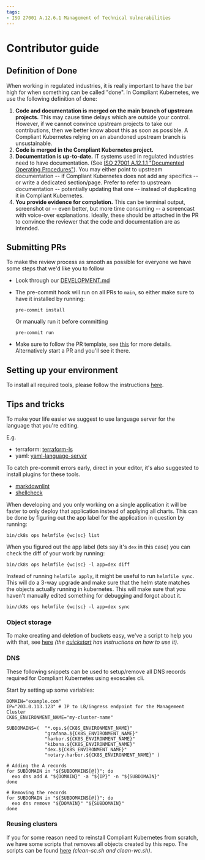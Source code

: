 ```yaml
---
tags:
- ISO 27001 A.12.6.1 Management of Technical Vulnerabilities
---
```

# Contributor guide

## Definition of Done

When working in regulated industries, it is really important to have the bar high for when something can be called "done". In Compliant Kubernetes, we use the following definition of done:

1. **Code and documentation is merged on the main branch of upstream projects.** This may cause time delays which are outside your control. However, if we cannot convince upstream projects to take our contributions, then we better know about this as soon as possible. A Compliant Kubernetes relying on an abandoned upstream branch is unsustainable.
2. **Code is merged in the Compliant Kubernetes project.**
3. **Documentation is up-to-date.** IT systems used in regulated industries need to have documentation. (See [ISO 27001 A.12.1.1 "Documented Operating Procedures"](https://www.isms.online/iso-27001/annex-a-12-operations-security/)).
You may either point to upstream documentation -- if Compliant Kubernetes does not add any specifics -- or write a dedicated section/page. Prefer to refer to upstream documentation -- potentially updating that one -- instead of duplicating it in Compliant Kubernetes.
4. **You provide evidence for completion.** This can be terminal output, screenshot or -- even better, but more time consuming -- a screencast with voice-over explanations. Ideally, these should be attached in the PR to convince the reviewer that the code and documentation are as intended.

## Submitting PRs

To make the review process as smooth as possible for everyone we have some steps that we'd like you to follow

* Look through our [DEVELOPMENT.md](https://github.com/elastisys/compliantkubernetes-apps/blob/main/DEVELOPMENT.md)

* The pre-commit hook will run on all PRs to `main`, so either make sure to have it installed by running:

    ```console
    pre-commit install
    ```

    Or manually run it before committing

    ```console
    pre-commit run
    ```

* Make sure to follow the PR template, see [this](https://raw.githubusercontent.com/elastisys/compliantkubernetes-apps/main/.github/pull_request_template.md) for more details.
  Alternatively start a PR and you'll see it there.

## Setting up your environment

To install all required tools, please follow the instructions [here](https://github.com/elastisys/compliantkubernetes-apps#requirements).

## Tips and tricks

To make your life easier we suggest to use language server for the language that you're editing.

E.g.

* terraform: [terraform-ls](https://github.com/hashicorp/terraform-ls)
* yaml: [yaml-language-server](https://github.com/redhat-developer/yaml-language-server)

To catch pre-commit errors early, direct in your editor, it's also suggested to install plugins for these tools.

* [markdownlint](https://github.com/markdownlint/markdownlint/)
* [shellcheck](https://github.com/koalaman/shellcheck/)

When developing and you only working on a single application it will be faster to only deploy that application instead of applying all charts.
This can be done by figuring out the app label for the application in question by running:

```console
bin/ck8s ops helmfile {wc|sc} list
```

When you figured out the app label (lets say it's `dex` in this case) you can check the diff of your work by running:

```console
bin/ck8s ops helmfile {wc|sc} -l app=dex diff
```

Instead of running `helmfile apply`, it might be useful to run `helmfile sync`.
This will do a 3-way upgrade and make sure that the helm state matches the objects actually running in kubernetes.
This will make sure that you haven't manually edited something for debugging and forgot about it.

```console
bin/ck8s ops helmfile {wc|sc} -l app=dex sync
```

### Object storage

To make creating and deletion of buckets easy, we've a script to help you with that, see [here](https://github.com/elastisys/compliantkubernetes-apps/tree/main/scripts/S3) *(the [quickstart](https://github.com/elastisys/compliantkubernetes-apps#quickstart) has instructions on how to use it)*.

### DNS

These following snippets can be used to setup/remove all DNS records required for Compliant Kubernetes using exoscales cli.

Start by setting up some variables:

```console
DOMAIN="example.com"
IP="203.0.113.123" # IP to LB/ingress endpoint for the Management Cluster
CK8S_ENVIRONMENT_NAME="my-cluster-name"

SUBDOMAINS=(  "*.ops.${CK8S_ENVIRONMENT_NAME}"
              "grafana.${CK8S_ENVIRONMENT_NAME}"
              "harbor.${CK8S_ENVIRONMENT_NAME}"
              "kibana.${CK8S_ENVIRONMENT_NAME}"
              "dex.${CK8S_ENVIRONMENT_NAME}"
              "notary.harbor.${CK8S_ENVIRONMENT_NAME}" )
```

```console
# Adding the A records
for SUBDOMAIN in "${SUBDOMAINS[@]}"; do
  exo dns add A "${DOMAIN}" -a "${IP}" -n "${SUBDOMAIN}"
done
```

```console
# Removing the records
for SUBDOMAIN in "${SUBDOMAINS[@]}"; do
  exo dns remove "${DOMAIN}" "${SUBDOMAIN}"
done
```

### Reusing clusters

If you for some reason need to reinstall Compliant Kubernetes from scratch, we have some scripts that removes all objects created by this repo.
The scripts can be found [here](https://github.com/elastisys/compliantkubernetes-apps/tree/main/scripts) *(clean-sc.sh and clean-wc.sh)*.
